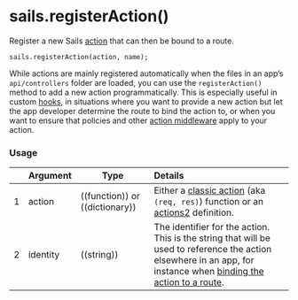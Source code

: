 # sails.registerAction()

Register a new Sails [action](https://sailsjs.com/documentation/concepts/actions-and-controllers) that can then be bound to a route.

```usage
sails.registerAction(action, name);
```

While actions are mainly registered automatically when the files in an app&rsquo;s `api/controllers` folder are loaded, you can use the `registerAction()` method to add a new action programmatically.  This is especially useful in custom [hooks](https://sailsjs.com/documentation/concepts/extending-sails/hooks), in situations where you want to provide a new action but let the app developer determine the route to bind the action to, or when you want to ensure that policies and other [action middleware](https://sailsjs.com/documentation/reference/application/sails-register-action-middleware) apply to your action.


### Usage

| &nbsp;  |       Argument             | Type                | Details
|---|--------------------------- | ------------------- |:-----------
| 1 |      action                | ((function)) or ((dictionary))    | Either a [classic action](https://sailsjs.com/documentation/concepts/actions-and-controllers#?classic-actions) (aka `(req, res)`) function or an [actions2](https://sailsjs.com/documentation/concepts/actions-and-controllers#?actions-2) definition.
| 2 |     identity               | ((string)) | The identifier for the action.   This is the string that will be used to reference the action elsewhere in an app, for instance when [binding the action to a route](http://sailsj.com/documentation/concepts/routes/custom-routes#?standalone-action-target-syntax).


<docmeta name="displayName" value="sails.registerAction()">
<docmeta name="pageType" value="method">

